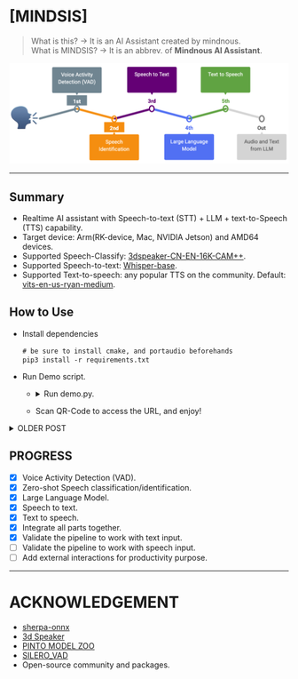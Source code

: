 # [MINDSIS]

> What is this? -> It is an AI Assistant created by mindnous.\
> What is MINDSIS? -> It is an abbrev. of **Mindnous AI Assistant**.

![](./AI_ASSISTANT.png)

---


## Summary
- Realtime AI assistant with Speech-to-text (STT) + LLM + text-to-Speech (TTS) capability.
- Target device: Arm(RK-device, Mac, NVIDIA Jetson) and AMD64 devices.
- Supported Speech-Classify: [3dspeaker-CN-EN-16K-CAM++](https://github.com/k2-fsa/sherpa-onnx/releases/tag/speaker-recongition-models).
- Supported Speech-to-text: [Whisper-base](https://huggingface.co/onnx-community/whisper-base).
- Supported Text-to-speech: any popular TTS on the community. Default: [vits-en-us-ryan-medium](https://huggingface.co/csukuangfj/vits-piper-en_US-ryan-medium).

## How to Use

- Install dependencies
  ```
  # be sure to install cmake, and portaudio beforehands
  pip3 install -r requirements.txt
  ```

- Run Demo script.
  * <details><summary>Run demo.py.</summary>

    ```
    # MLX
    python3 demo.py --llm_model "[PATH_TO_LLM]/Qwen2.5-14B-Instruct-4bit" \
                    --llm_type "llm" \
                    --stt_modelenc model/encoder_model_fp16.onnx \
                    --stt_modeledec model/decoder_model_int8.onnx \
                    --target_platform "mlx"

    # OPENAI / OLLAMA SERVER / LITELLM
    python3 demo.py --llm_model "ollama/qwen2.5:latest" \
                    --llm_type "llm" \
                    --stt_modelenc model/encoder_model_fp16.onnx \
                    --stt_modeledec model/decoder_model_int8.onnx \
                    --target_platform "ollama"

    # OLLAMA-OFFLINE
    python3 demo.py --llm_model "qwen2.5:latest" \
                    --llm_type "llm" \
                    --stt_modelenc model/encoder_model_fp16.onnx \
                    --stt_modeledec model/decoder_model_int8.onnx \
                    --target_platform "ollama_offline"
    ```

    </details>
  * Scan QR-Code to access the URL, and enjoy!

<details> <summary>OLDER POST</summary>

- Use Voice Activity Detector (VAD)
  * Go to ```vad``` folder.
  * edit "sf.read" path inside **__main__** function, and fill it with your audio path.
  * Run vad.py, example:
    ```
    python3 vad.py
    ```

- Use Speech Identification
  * Go to ```speechclassify``` folder.
  * edit text inside **__main__** function at the "audio_file" variable and fill it with your audio path.
  * Run scls.py, example:
    ```
    python3 tts.py
    ```

- Use Speech to Text
  * Go to ```speech2text``` folder.
  * Run stt.py with model and audio folder path, example:
    ```
    python3 stt.py --encoder_model_path ../model/encoder_model_fp16.onnx --decoder_model_path ../model/decoder_model_int8.onnx --audio ../examples
    ```

- Use LLM/VLM
  * Go to ```llm``` folder.
  *   
  * Run llm.py with modelname/path and model_info / config that you used, <details><summary>see complete example</summary>

    ```
    print('GENERAL PARAMETER FOR INFERENCE')
    prompt = "please return all 2d coordinate of pedestrian in x1y1x2y2 with json format"
    imagepath = "/Users/brilian/Documents/aiot/mindsis/examples/image1.jpg"
    image = cv2.cvtColor(cv2.imread(imagepath), cv2.COLOR_BGR2RGB)

    print('INITIALIZATION')

    ### MLX 
    print('LLMWrapper[MLX] - LLM')
    # LLM type
    model_path = "/Users/brilian/Documents/aiot/Qwen2.5-14B-Instruct-4bit"
    model_info={'llm_type': 'llm'}
    llmwrap = LLMWrapper(model_path, model_info=model_info, model_type='mlx')
    for _ in range(5):
        response = llmwrap(messages=prompt)
        print(_, '=' * 50, '\nresponse: ', response)

    # VLM type
    print('LLMWrapper[MLX] - VLM')
    model_path = "/Users/brilian/Documents/aiot/Qwen2.5-VL-7B-Instruct-4bit"
    model_info={'llm_type': 'vlm'}
    llmwrap = LLMWrapper(model_path, model_info=model_info, model_type='mlx')
    for _ in range(5):
        response = llmwrap(messages=prompt, image_paths=[image])
        print(_, '=' * 50, '\nresponse: ', response)
    ###

    ### Litellm / openai / ollama server
    print('LLMWrapper[Litellm / openai / ollama server] - LLM')
    # litellm with ollama server
    modelname="ollama/qwen2.5:latest"
    model_info=dict(model_url="http://localhost:11434")
    llmwrap = LLMWrapper(modelname, model_info=model_info, model_type='ollama')
    for _ in range(5):
        response = llmwrap(messages=prompt)
        print(_, '=' * 50, '\nresponse: ', response)
    ###


    ### OLLAMA OFFLINE
    # Ollama offline - LLM type
    print('LLMWrapper[Ollama offline] - LLM')
    # modelname = "deepseek-r1:14b"
    modelname = "qwen2.5:latest"
    llmwrap = LLMWrapper(modelname, model_type='ollama_offline')
    for _ in range(5):
        response = llmwrap(messages=prompt)
        print(_, '=' * 50, '\nresponse: ', response)

    # Ollama offline - VLM type
    print('LLMWrapper[Ollama offline] - VLM')
    # modelname = "minicpm-v:8b-2.6-q4_K_M"
    modelname = "gemma3:12b"
    llmwrap = LLMWrapper(modelname, model_type='ollama_offline')
    for _ in range(5):
        response = llmwrap(messages=prompt, images=[image])
        print(_, '=' * 50, '\nresponse: ', response)
    ###
    ```

    </details>
  

- Use Text to Speech
  * Go to ```text2speech``` folder.
  * edit text inside **__main__** function at the bottom of the tts.py file,  then run bellow
  * Run tts.py, example:
    ```
    python3 tts.py
    ```
</details>


## PROGRESS

- [x] Voice Activity Detection (VAD).
- [x] Zero-shot Speech classification/identification.
- [x] Large Language Model.
- [x] Speech to text.
- [x] Text to speech.
- [x] Integrate all parts together.
- [x] Validate the pipeline to work with text input.
- [ ] Validate the pipeline to work with speech input.
- [ ] Add external interactions for productivity purpose.

---

# ACKNOWLEDGEMENT

- [sherpa-onnx](https://k2-fsa.github.io/sherpa/index.html)
- [3d Speaker](https://github.com/modelscope/3D-Speaker.git)
- [PINTO MODEL ZOO](https://k2-fsa.github.io/sherpa/index.html)
- [SILERO_VAD](https://huggingface.co/onnx-community/silero-vad/)
- Open-source community and packages.